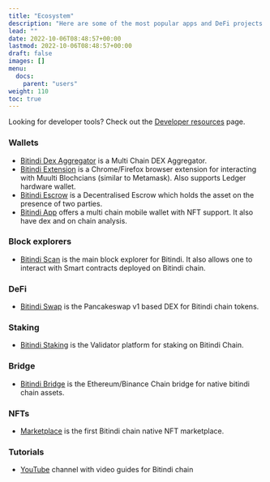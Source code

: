 ```yaml
---
title: "Ecosystem"
description: "Here are some of the most popular apps and DeFi projects on Bitindi."
lead: ""
date: 2022-10-06T08:48:57+00:00
lastmod: 2022-10-06T08:48:57+00:00
draft: false
images: []
menu:
  docs:
    parent: "users"
weight: 110
toc: true
---
```


Looking for developer tools? Check out the [Developer resources](/docs/developers/resources/) page.

### Wallets
 - [Bitindi Dex Aggregator](https://dex.bitndi.com) is a Multi Chain DEX Aggregator.
 - [Bitindi Extension](/docs/users/extension) is a Chrome/Firefox browser extension
   for interacting with Muulti Blochcians (similar to Metamask). Also supports Ledger hardware wallet.
 - [Bitindi Escrow](https://escrow.bitindi.com/) is a Decentralised Escrow which holds the asset on the presence of two parties.
 - [Bitindi App](https://play.google.com/store/apps/dev?id=5275141776026026881/) offers a multi chain mobile wallet with NFT support. It also have dex and on chain analysis.

### Block explorers
 - [Bitindi Scan](https://bitindiscan.com) is the main block explorer for Bitindi. It also allows one to
   interact with Smart contracts deployed on Bitindi chain.

### DeFi
 - [Bitindi Swap](https://swap.bitindi.com) is the Pancakeswap v1 based DEX for Bitindi chain tokens.

 ### Staking
 - [Bitindi Staking](https://stake.bitindi.com) is the Validator platform for staking on Bitindi Chain.

  ### Bridge
 - [Bitindi Bridge](https://bridge.bitindi.com) is the Ethereum/Binance Chain bridge for native bitindi chain assets.

### NFTs
 - [Marketplace](#) is the first Bitindi chain native NFT marketplace.

### Tutorials
 - [YouTube](https://www.youtube.com/@bitindichain) channel with
   video guides for Bitindi chain

